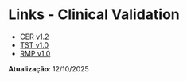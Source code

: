 # Links - Clinical Validation

- [CER v1.2](../../AUTHORITATIVE_BASELINE/05_AVALIACAO_CLINICA/CER/CER-001_Clinical_Evaluation_Report_v1.2_OFICIAL.md)
- [TST v1.0](../../AUTHORITATIVE_BASELINE/04_VERIFICACAO_VALIDACAO/TST/TST-001_Test_Specification_v1.0_OFICIAL.md)
- [RMP v1.0](../../AUTHORITATIVE_BASELINE/03_GESTAO_RISCO/RMP/RMP-001_Risk_Management_Plan_v1.0_OFICIAL.md)

**Atualização**: 12/10/2025
